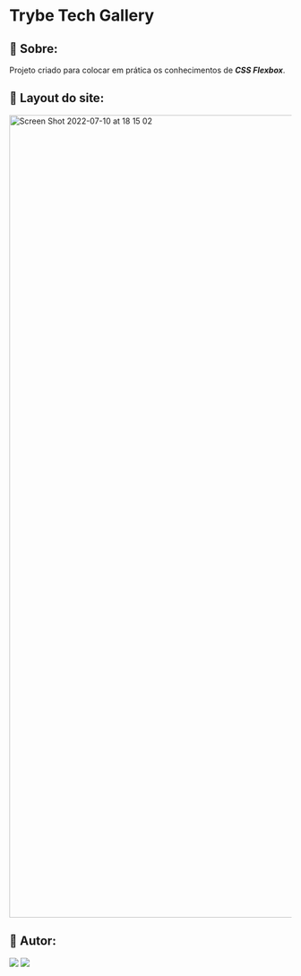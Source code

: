 # Trybe Tech Gallery

## :round_pushpin: Sobre: 

Projeto criado para colocar em prática os conhecimentos de ***CSS Flexbox***.

## :round_pushpin: Layout do site: 

<img width="1434" alt="Screen Shot 2022-07-10 at 18 15 02" src="https://user-images.githubusercontent.com/99842422/178162319-116124a1-a48e-447f-870d-3f4ebb22bec1.png">

## :round_pushpin: Autor:  
 <div>  
  <a href = "layanenu@gmail.com"><img src="https://img.shields.io/badge/-Gmail-%23333?style=for-the-badge&logo=gmail&logoColor=white" target="_blank"></a>
  <a href="https://www.linkedin.com/in/layanenu/" target="_blank"><img src="https://img.shields.io/badge/-LinkedIn-%230077B5?style=for-the-badge&logo=linkedin&logoColor=white" target="_blank"></a> 
</div>

